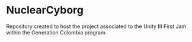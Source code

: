 # NuclearCyborg
Repository created to host the project associated to the Unity III First Jam within the Generation Colombia program
